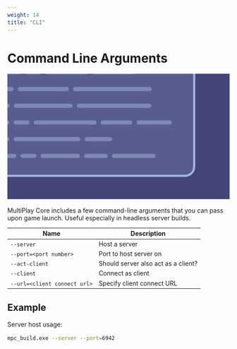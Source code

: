 ```yaml
---
weight: 14
title: "CLI"
---
```


# Command Line Arguments

![Banner](assets/banner.png)

MultiPlay Core includes a few command-line arguments that you can pass upon game launch. Useful especially in headless server builds.

| Name | Description |
|---|---|
|`--server`|Host a server|
|`--port=<port number>`|Port to host server on|
|`--act-client`|Should server also act as a client?|
|`--client`|Connect as client|
|`--url=<client connect url>`|Specify client connect URL|

## Example

Server host usage:

```sh
mpc_build.exe --server --port=6942
```